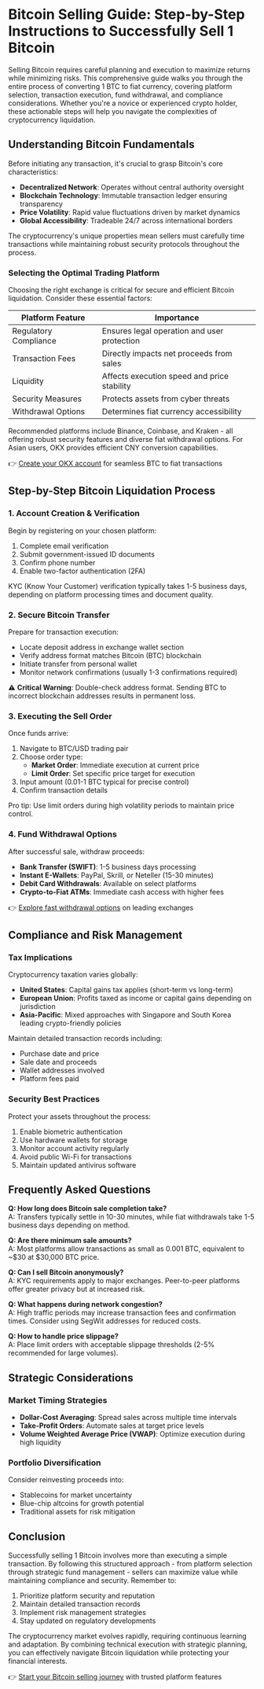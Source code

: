 # Bitcoin Selling Guide: Step-by-Step Instructions to Successfully Sell 1 Bitcoin

Selling Bitcoin requires careful planning and execution to maximize returns while minimizing risks. This comprehensive guide walks you through the entire process of converting 1 BTC to fiat currency, covering platform selection, transaction execution, fund withdrawal, and compliance considerations. Whether you're a novice or experienced crypto holder, these actionable steps will help you navigate the complexities of cryptocurrency liquidation.

## Understanding Bitcoin Fundamentals

Before initiating any transaction, it's crucial to grasp Bitcoin's core characteristics:
- **Decentralized Network**: Operates without central authority oversight
- **Blockchain Technology**: Immutable transaction ledger ensuring transparency
- **Price Volatility**: Rapid value fluctuations driven by market dynamics
- **Global Accessibility**: Tradeable 24/7 across international borders

The cryptocurrency's unique properties mean sellers must carefully time transactions while maintaining robust security protocols throughout the process.

### Selecting the Optimal Trading Platform

Choosing the right exchange is critical for secure and efficient Bitcoin liquidation. Consider these essential factors:

| Platform Feature | Importance |
|-------------------|------------|
| Regulatory Compliance | Ensures legal operation and user protection |
| Transaction Fees | Directly impacts net proceeds from sales |
| Liquidity | Affects execution speed and price stability |
| Security Measures | Protects assets from cyber threats |
| Withdrawal Options | Determines fiat currency accessibility |

Recommended platforms include Binance, Coinbase, and Kraken - all offering robust security features and diverse fiat withdrawal options. For Asian users, OKX provides efficient CNY conversion capabilities.

👉 [Create your OKX account](https://bit.ly/okx-bonus) for seamless BTC to fiat transactions

## Step-by-Step Bitcoin Liquidation Process

### 1. Account Creation & Verification

Begin by registering on your chosen platform:
1. Complete email verification
2. Submit government-issued ID documents
3. Confirm phone number
4. Enable two-factor authentication (2FA)

KYC (Know Your Customer) verification typically takes 1-5 business days, depending on platform processing times and document quality.

### 2. Secure Bitcoin Transfer

Prepare for transaction execution:
- Locate deposit address in exchange wallet section
- Verify address format matches Bitcoin (BTC) blockchain
- Initiate transfer from personal wallet
- Monitor network confirmations (usually 1-3 confirmations required)

⚠️ **Critical Warning**: Double-check address format. Sending BTC to incorrect blockchain addresses results in permanent loss.

### 3. Executing the Sell Order

Once funds arrive:
1. Navigate to BTC/USD trading pair
2. Choose order type:
   - **Market Order**: Immediate execution at current price
   - **Limit Order**: Set specific price target for execution
3. Input amount (0.01-1 BTC typical for precise control)
4. Confirm transaction details

Pro tip: Use limit orders during high volatility periods to maintain price control.

### 4. Fund Withdrawal Options

After successful sale, withdraw proceeds:
- **Bank Transfer (SWIFT)**: 1-5 business days processing
- **Instant E-Wallets**: PayPal, Skrill, or Neteller (15-30 minutes)
- **Debit Card Withdrawals**: Available on select platforms
- **Crypto-to-Fiat ATMs**: Immediate cash access with higher fees

👉 [Explore fast withdrawal options](https://bit.ly/okx-bonus) on leading exchanges

## Compliance and Risk Management

### Tax Implications

Cryptocurrency taxation varies globally:
- **United States**: Capital gains tax applies (short-term vs long-term)
- **European Union**: Profits taxed as income or capital gains depending on jurisdiction
- **Asia-Pacific**: Mixed approaches with Singapore and South Korea leading crypto-friendly policies

Maintain detailed transaction records including:
- Purchase date and price
- Sale date and proceeds
- Wallet addresses involved
- Platform fees paid

### Security Best Practices

Protect your assets throughout the process:
1. Enable biometric authentication
2. Use hardware wallets for storage
3. Monitor account activity regularly
4. Avoid public Wi-Fi for transactions
5. Maintain updated antivirus software

## Frequently Asked Questions

**Q: How long does Bitcoin sale completion take?**  
A: Transfers typically settle in 10-30 minutes, while fiat withdrawals take 1-5 business days depending on method.

**Q: Are there minimum sale amounts?**  
A: Most platforms allow transactions as small as 0.001 BTC, equivalent to ~$30 at $30,000 BTC price.

**Q: Can I sell Bitcoin anonymously?**  
A: KYC requirements apply to major exchanges. Peer-to-peer platforms offer greater privacy but at increased risk.

**Q: What happens during network congestion?**  
A: High traffic periods may increase transaction fees and confirmation times. Consider using SegWit addresses for reduced costs.

**Q: How to handle price slippage?**  
A: Place limit orders with acceptable slippage thresholds (2-5% recommended for large volumes).

## Strategic Considerations

### Market Timing Strategies
- **Dollar-Cost Averaging**: Spread sales across multiple time intervals
- **Take-Profit Orders**: Automate sales at target price levels
- **Volume Weighted Average Price (VWAP)**: Optimize execution during high liquidity

### Portfolio Diversification
Consider reinvesting proceeds into:
- Stablecoins for market uncertainty
- Blue-chip altcoins for growth potential
- Traditional assets for risk mitigation

## Conclusion

Successfully selling 1 Bitcoin involves more than executing a simple transaction. By following this structured approach - from platform selection through strategic fund management - sellers can maximize value while maintaining compliance and security. Remember to:
1. Prioritize platform security and reputation
2. Maintain detailed transaction records
3. Implement risk management strategies
4. Stay updated on regulatory developments

The cryptocurrency market evolves rapidly, requiring continuous learning and adaptation. By combining technical execution with strategic planning, you can effectively navigate Bitcoin liquidation while protecting your financial interests.

👉 [Start your Bitcoin selling journey](https://bit.ly/okx-bonus) with trusted platform features